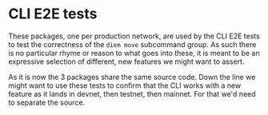 # CLI E2E tests
These packages, one per production network, are used by the CLI E2E tests to test the correctness of the `diem move` subcommand group. As such there is no particular rhyme or reason to what goes into these, it is meant to be an expressive selection of different, new features we might want to assert.

As it is now the 3 packages share the same source code. Down the line we might want to use these tests to confirm that the CLI works with a new feature as it lands in devnet, then testnet, then mainnet. For that we'd need to separate the source.
